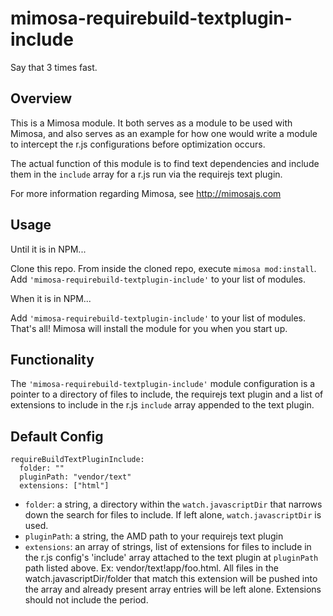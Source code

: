 mimosa-requirebuild-textplugin-include
===========

Say that 3 times fast.

## Overview

This is a Mimosa module.  It both serves as a module to be used with Mimosa, and also serves as an example for how one would write a module to intercept the r.js configurations before optimization occurs.

The actual function of this module is to find text dependencies and include them in the `include` array for a r.js run via the requirejs text plugin.

For more information regarding Mimosa, see http://mimosajs.com

## Usage

Until it is in NPM...

Clone this repo.  From inside the cloned repo, execute `mimosa mod:install`.  Add `'mimosa-requirebuild-textplugin-include'` to your list of modules.

When it is in NPM...

Add `'mimosa-requirebuild-textplugin-include'` to your list of modules.  That's all!  Mimosa will install the module for you when you start up.

## Functionality

The `'mimosa-requirebuild-textplugin-include'` module configuration is a pointer to a directory of files to include, the requirejs text plugin and a list of extensions to include in the r.js `include` array appended to the text plugin.

## Default Config

```
requireBuildTextPluginInclude:
  folder: ""
  pluginPath: "vendor/text"
  extensions: ["html"]
```

* `folder`: a string, a directory within the `watch.javascriptDir` that narrows down the search for files to include.  If left alone, `watch.javascriptDir` is used.
* `pluginPath`: a string, the AMD path to your requirejs text plugin
* `extensions`: an array of strings,  list of extensions for files to include in the r.js config's 'include' array attached to the text plugin at `pluginPath` path listed above.  Ex: vendor/text!app/foo.html. All files in the watch.javascriptDir/folder that match this extension will be pushed into the array and already present array entries will be left alone. Extensions should not include the period.